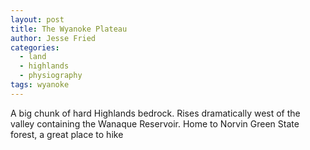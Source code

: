 ```yaml
---
layout: post
title: The Wyanoke Plateau
author: Jesse Fried
categories:
  - land
  - highlands
  - physiography
tags: wyanoke
---
```


A big chunk of hard Highlands bedrock. Rises dramatically west of the valley containing the Wanaque Reservoir. Home to Norvin Green State forest, a great place to hike
